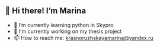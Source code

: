 ## 👋 Hi there! I’m Marina 

- 🌱 I’m currently learning python in Skypro
- 🔭 I'm currently working on my thesis project
- 📫 How to reach me: krasnoruzhskayamarina@yandex.ru
